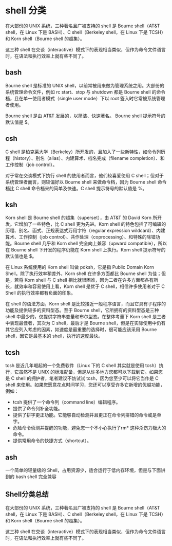 # shell 分类

在大部份的 UNIX 系统，三种著名且广被支持的 shell 是 Bourne shell（AT&T shell，在 Linux 下是 BASH）、C shell（Berkeley shell，在 Linux 下是 TCSH）和 Korn shell（Bourne shell 的超集）。

这三种 shell 在交谈（interactive）模式下的表现相当类似，但作为命令文件语言时，在语法和执行效率上就有些不同了。

## bash
Bourne shell 是标准的 UNIX shell，以前常被用来做为管理系统之用。大部份的系统管理命令文件，例如 rc start、stop 与 shutdown 都是 Bourne shell 的命令档，且在单一使用者模式（single user mode）下以 root 签入时它常被系统管理者使用。

Bourne shell 是由 AT&T 发展的，以简洁、快速著名。 Bourne shell 提示符号的默认值是 $。

## csh
C shell 是柏克莱大学（Berkeley）所开发的，且加入了一些新特性，如命令列历程（history）、别名（alias）、内建算术、档名完成（filename completion）、和工作控制（job control）。

对于常在交谈模式下执行 shell 的使用者而言，他们较喜爱使用 C shell；但对于系统管理者而言，则较偏好以 Bourne shell 来做命令档，因为 Bourne shell 命令档比 C shell 命令档来的简单及快速。C shell 提示符号的默认值是 %。

## ksh
Korn shell 是 Bourne shell 的超集（superset），由 AT&T 的 David Korn 所开发。它增加了一些特色，比 C shell 更为先进。Korn shell 的特色包括了可编辑的历程、别名、函式、正规表达式万用字符（regular expression wildcard）、内建算术、工作控制（job control）、共作处理（coprocessing）、和特殊的除错功能。Bourne shell 几乎和 Korn shell 完全向上兼容（upward compatible），所以在 Bourne shell 下开发的程序仍能在 Korn shell 上执行。Korn shell 提示符号的默认值也是 $。

在 Linux 系统使用的 Korn shell 叫做 pdksh，它是指 Public Domain Korn Shell。除了执行效率稍差外，Korn shell 在许多方面都比 Bourne shell 为佳；但是，若将 Korn shell 与 C shell 相比就很困难，因为二者在许多方面都各有所长，就效率和容易使用上看，Korn shell 是优于 C shell，相信许多使用者对于 C Shell 的执行效率都有负面的印象。

在 shell 的语法方面，Korn shell 是比较接近一般程序语言，而且它具有子程序的功能及提供较多的资料型态。至于 Bourne shell，它所拥有的资料型态是三种 shell 中最少的，仅提供字符串变量和布尔型态。在整体考量下 Korn shell 是三者中表现最佳者，其次为 C shell，最后才是 Bourne shell，但是在实际使用中仍有其它应列入考虑的因素，如速度是最重要的选择时，很可能应该采用 Bourne shell，因它是最基本的 shell，执行的速度最快。

## tcsh
tcsh 是近几年崛起的一个免费软件（Linux 下的 C shell 其实就是使用 tcsh）执行，它虽然不是 UNIX 的标准配备，但是从许多地方您都可以下载到它。如果您是 C shell 的拥护者，笔者建议不妨试试 tcsh，因为您至少可以将它当作是 C shell 来使用。如果您愿意花点时间学习，您还可以享受许多它新增的优越功能，例如：

- tcsh 提供了一个命令列（command line）编辑程序。
- 提供了命令列补全功能。
- 提供了拼字更正功能。它能够自动检测并且更正在命令列拼错的命令或是单字。
- 危险命令侦测并提醒的功能，避免您一个不小心执行了rm* 这种杀伤力极大的命令。
- 提供常用命令的快捷方式（shortcut）。

## ash
一个简单的轻量级的 Shell，占用资源少，适合运行于低内存环境，但是与下面讲到的 bash shell 完全兼容

## Shell分类总结

在大部份的 UNIX 系统，三种著名且广被支持的 shell 是 Bourne shell（AT&T shell，在 Linux 下是 BASH）、C shell（Berkeley shell，在 Linux 下是 TCSH）和 Korn shell（Bourne shell 的超集）。

这三种 shell 在交谈（interactive）模式下的表现相当类似，但作为命令文件语言时，在语法和执行效率上就有些不同了。

